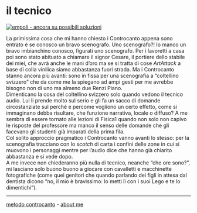 # il tecnico  

[![](https://live.staticflickr.com/65535/51793229784_0616df222c_c.jpg "empoli - ancora su possibili soluzioni")](https://flic.kr/s/aHBqjzwAJ2)   

La primissima cosa che mi hanno chiesto i Controcanto appena sono entrato è se conosco un bravo scenografo. Uno scenografo?! Io manco un bravo imbianchino conosco, figurati uno scenografo. Per i lavoretti a casa poi sono stato abituato a chiamare il signor Cesare, il portiere dello stabile dei miei, che avrà anche le mani d’oro ma se si tratta di cose *ArtAttack* a base di colla vinilica siamo abbastanza fuori strada. Ma i Controcanto stanno ancora più avanti: sono in fissa per una scenografia a “coltellino svizzero” che da come me la spiegano ad ampi gesti per me avrebbe bisogno non di uno ma almeno due Renzi Piano.   
Dimenticano la cosa del coltellino svizzero solo quando vedono il tecnico audio.  Lui li prende molto sul serio e gli fa un sacco di domande circostanziate sul perché e percome vogliono un certo effetto, come si immaginano debba risultare, che funzione narrativa, locale o diffuso? A me sembra di essere tornato alle lezioni di Fisica1 quando non solo non capivo le risposte del professore ma manco il senso delle domande che gli facevano gli studenti già imparati della prima fila.  
Col solito approccio pragmatico i Controcanto vanno avanti lo stesso: per la scenografia tracciano con lo *scotch* di carta i confini delle zone in cui si muovono i personaggi mentre per l’audio dice che hanno già chiarito abbastanza e si vede dopo.   
A me invece non chiederanno più nulla di tecnico, neanche “che ore sono?”, mi lasciano solo buono buono a giocare con cavalletti e macchinette fotografiche (come quei genitori che quando parlando dei figli in attesa dal dentista dicono “no, il mio è bravissimo: lo metti lì con i suoi Lego e te lo dimentichi”).  

---   
[metodo controcanto](https://cacioman.github.io/controcanto000.html) - [about me](https://about.me/cacioman)  
